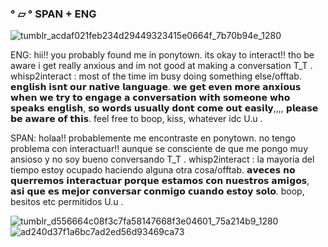### ° ▱ ° SPAN + ENG
![tumblr_acdaf021feb234d29449323415e0664f_7b70b94e_1280](https://github.com/killerpresence/killerpresence/assets/144563947/d4275209-3d01-46aa-872a-a271800ce68f)

ENG: hii!! you probably found me in ponytown. its okay to interact!! tho be aware i get really anxious and im not good at making a conversation T_T . whisp2interact : most of the time im busy doing something else/offtab. 𝗲𝗻𝗴𝗹𝗶𝘀𝗵 𝗶𝘀𝗻𝘁 𝗼𝘂𝗿 𝗻𝗮𝘁𝗶𝘃𝗲 𝗹𝗮𝗻𝗴𝘂𝗮𝗴𝗲. 𝘄𝗲 𝗴𝗲𝘁 𝗲𝘃𝗲𝗻 𝗺𝗼𝗿𝗲 𝗮𝗻𝘅𝗶𝗼𝘂𝘀 𝘄𝗵𝗲𝗻 𝘄𝗲 𝘁𝗿𝘆 𝘁𝗼 𝗲𝗻𝗴𝗮𝗴𝗲 𝗮 𝗰𝗼𝗻𝘃𝗲𝗿𝘀𝗮𝘁𝗶𝗼𝗻 𝘄𝗶𝘁𝗵 𝘀𝗼𝗺𝗲𝗼𝗻𝗲 𝘄𝗵𝗼 𝘀𝗽𝗲𝗮𝗸𝘀 𝗲𝗻𝗴𝗹𝗶𝘀𝗵, 𝘀𝗼 𝘄𝗼𝗿𝗱𝘀 𝘂𝘀𝘂𝗮𝗹𝗹𝘆 𝗱𝗼𝗻𝘁 𝗰𝗼𝗺𝗲 𝗼𝘂𝘁 𝗲𝗮𝘀𝗶𝗹𝘆,,,, 𝗽𝗹𝗲𝗮𝘀𝗲 𝗯𝗲 𝗮𝘄𝗮𝗿𝗲 𝗼𝗳 𝘁𝗵𝗶𝘀. feel free to boop, kiss, whatever idc U.u .

SPAN: holaa!! probablemente me encontraste en ponytown. no tengo problema con interactuar!! aunque se consciente de que me pongo muy ansioso y no soy bueno conversando T_T . whisp2interact : la mayoria del tiempo estoy ocupado haciendo alguna otra cosa/offtab. 𝗮𝘃𝗲𝗰𝗲𝘀 𝗻𝗼 𝗾𝘂𝗲𝗿𝗿𝗲𝗺𝗼𝘀 𝗶𝗻𝘁𝗲𝗿𝗮𝗰𝘁𝘂𝗮𝗿 𝗽𝗼𝗿𝗾𝘂𝗲 𝗲𝘀𝘁𝗮𝗺𝗼𝘀 𝗰𝗼𝗻 𝗻𝘂𝗲𝘀𝘁𝗿𝗼𝘀 𝗮𝗺𝗶𝗴𝗼𝘀, 𝗮𝘀𝗶 𝗾𝘂𝗲 𝗲𝘀 𝗺𝗲𝗷𝗼𝗿 𝗰𝗼𝗻𝘃𝗲𝗿𝘀𝗮𝗿 𝗰𝗼𝗻𝗺𝗶𝗴𝗼 𝗰𝘂𝗮𝗻𝗱𝗼 𝗲𝘀𝘁𝗼𝘆 𝘀𝗼𝗹𝗼. boop, besitos etc permitidos U.u .

![tumblr_d556664c08f3c7fa58147668f3e04601_75a214b9_1280](https://github.com/killerpresence/killerpresence/assets/144563947/eb988399-d968-4b00-a3aa-d8797bfa0295)
![ad240d37f1a6bc7ad2ed56d93469ca73](https://github.com/killerpresence/killerpresence/assets/144563947/92bce90a-02f8-4b13-b3e1-a9ef1bca7fd0)



